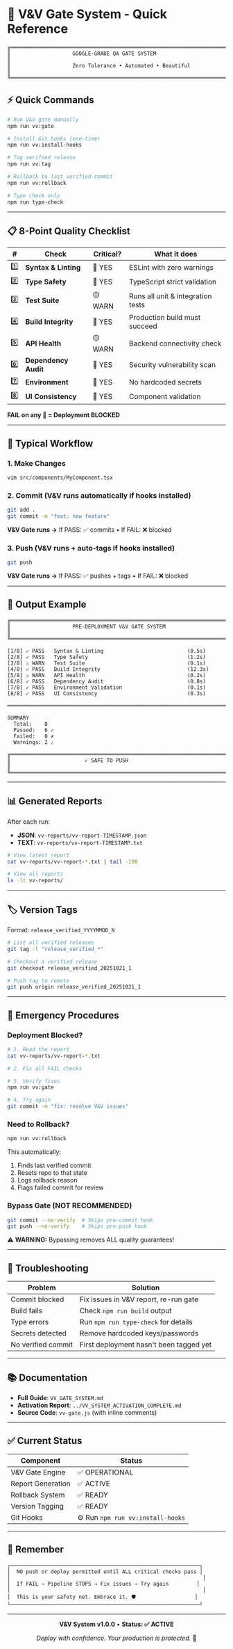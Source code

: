 # 🚀 V&V Gate System - Quick Reference

```
╔═══════════════════════════════════════════════════════════════════════════╗
║                    GOOGLE-GRADE QA GATE SYSTEM                            ║
║                    Zero Tolerance • Automated • Beautiful                 ║
╚═══════════════════════════════════════════════════════════════════════════╝
```

## ⚡ Quick Commands

```bash
# Run V&V gate manually
npm run vv:gate

# Install Git hooks (one-time)
npm run vv:install-hooks

# Tag verified release
npm run vv:tag

# Rollback to last verified commit
npm run vv:rollback

# Type check only
npm run type-check
```

---

## 📋 8-Point Quality Checklist

| # | Check | Critical? | What it does |
|---|-------|-----------|--------------|
| 1️⃣ | **Syntax & Linting** | 🔴 YES | ESLint with zero warnings |
| 2️⃣ | **Type Safety** | 🔴 YES | TypeScript strict validation |
| 3️⃣ | **Test Suite** | 🟡 WARN | Runs all unit & integration tests |
| 4️⃣ | **Build Integrity** | 🔴 YES | Production build must succeed |
| 5️⃣ | **API Health** | 🟡 WARN | Backend connectivity check |
| 6️⃣ | **Dependency Audit** | 🔴 YES | Security vulnerability scan |
| 7️⃣ | **Environment** | 🔴 YES | No hardcoded secrets |
| 8️⃣ | **UI Consistency** | 🔴 YES | Component validation |

**FAIL on any 🔴 = Deployment BLOCKED**

---

## 🔄 Typical Workflow

### 1. Make Changes
```bash
vim src/components/MyComponent.tsx
```

### 2. Commit (V&V runs automatically if hooks installed)
```bash
git add .
git commit -m "feat: new feature"
```

**V&V Gate runs →** If PASS: ✅ commits • If FAIL: ❌ blocked

### 3. Push (V&V runs + auto-tags if hooks installed)
```bash
git push
```

**V&V Gate runs →** If PASS: ✅ pushes + tags • If FAIL: ❌ blocked

---

## 🎨 Output Example

```
╔═══════════════════════════════════════════════════════════════════════════╗
║                    PRE-DEPLOYMENT V&V GATE SYSTEM                         ║
╚═══════════════════════════════════════════════════════════════════════════╝

[1/8] ✓ PASS   Syntax & Linting                           (0.5s)
[2/8] ✓ PASS   Type Safety                                (1.2s)
[3/8] ⚠ WARN   Test Suite                                 (0.1s)
[4/8] ✓ PASS   Build Integrity                            (12.3s)
[5/8] ⚠ WARN   API Health                                 (0.2s)
[6/8] ✓ PASS   Dependency Audit                           (0.8s)
[7/8] ✓ PASS   Environment Validation                     (0.1s)
[8/8] ✓ PASS   UI Consistency                             (0.3s)

═══════════════════════════════════════════════════════════════════════════

SUMMARY
  Total:    8
  Passed:   6 ✓
  Failed:   0 ✗
  Warnings: 2 ⚠

╔═══════════════════════════════════════════════════════════════════════════╗
║                        ✓ SAFE TO PUSH                                     ║
╚═══════════════════════════════════════════════════════════════════════════╝
```

---

## 📊 Generated Reports

After each run:
- **JSON**: `vv-reports/vv-report-TIMESTAMP.json`
- **TEXT**: `vv-reports/vv-report-TIMESTAMP.txt`

```bash
# View latest report
cat vv-reports/vv-report-*.txt | tail -100

# View all reports
ls -lt vv-reports/
```

---

## 🏷️ Version Tags

Format: `release_verified_YYYYMMDD_N`

```bash
# List all verified releases
git tag -l "release_verified_*"

# Checkout a verified release
git checkout release_verified_20251021_1

# Push tag to remote
git push origin release_verified_20251021_1
```

---

## 🚨 Emergency Procedures

### Deployment Blocked?
```bash
# 1. Read the report
cat vv-reports/vv-report-*.txt

# 2. Fix all FAIL checks

# 3. Verify fixes
npm run vv:gate

# 4. Try again
git commit -m "fix: resolve V&V issues"
```

### Need to Rollback?
```bash
npm run vv:rollback
```

This automatically:
1. Finds last verified commit
2. Resets repo to that state
3. Logs rollback reason
4. Flags failed commit for review

### Bypass Gate (NOT RECOMMENDED)
```bash
git commit --no-verify  # Skips pre-commit hook
git push --no-verify    # Skips pre-push hook
```

⚠️ **WARNING:** Bypassing removes ALL quality guarantees!

---

## 🔧 Troubleshooting

| Problem | Solution |
|---------|----------|
| Commit blocked | Fix issues in V&V report, re-run gate |
| Build fails | Check `npm run build` output |
| Type errors | Run `npm run type-check` for details |
| Secrets detected | Remove hardcoded keys/passwords |
| No verified commit | First deployment hasn't been tagged yet |

---

## 📚 Documentation

- **Full Guide**: `VV_GATE_SYSTEM.md`
- **Activation Report**: `../VV_SYSTEM_ACTIVATION_COMPLETE.md`
- **Source Code**: `vv-gate.js` (with inline comments)

---

## ✅ Current Status

| Component | Status |
|-----------|--------|
| V&V Gate Engine | ✅ OPERATIONAL |
| Report Generation | ✅ ACTIVE |
| Rollback System | ✅ READY |
| Version Tagging | ✅ READY |
| Git Hooks | ⚙️ Run `npm run vv:install-hooks` |

---

## 🎯 Remember

```
┌─────────────────────────────────────────────────────────────┐
│  NO push or deploy permitted until ALL critical checks pass │
│                                                              │
│  If FAIL → Pipeline STOPS → Fix issues → Try again         │
│                                                              │
│  This is your safety net. Embrace it. 🛡️                   │
└─────────────────────────────────────────────────────────────┘
```

---

<div align="center">

**V&V System v1.0.0** • **Status: ✅ ACTIVE**

*Deploy with confidence. Your production is protected.* 🚀

</div>

